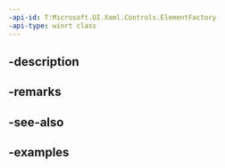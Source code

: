 ```yaml
---
-api-id: T:Microsoft.UI.Xaml.Controls.ElementFactory
-api-type: winrt class
---
```


## -description

## -remarks

## -see-also

## -examples


